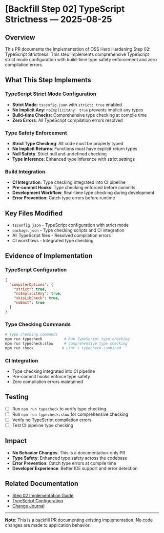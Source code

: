 # [Backfill Step 02] TypeScript Strictness — 2025-08-25

## Overview

This PR documents the implementation of OSS Hero Hardening Step 02: TypeScript Strictness. This step implements comprehensive TypeScript strict mode configuration with build-time type safety enforcement and zero compilation errors.

## What This Step Implements

### TypeScript Strict Mode Configuration
- **Strict Mode**: `tsconfig.json` with `strict: true` enabled
- **No Implicit Any**: `noImplicitAny: true` prevents implicit any types
- **Build-time Checks**: Comprehensive type checking at compile time
- **Zero Errors**: All TypeScript compilation errors resolved

### Type Safety Enforcement
- **Strict Type Checking**: All code must be properly typed
- **No Implicit Returns**: Functions must have explicit return types
- **Null Safety**: Strict null and undefined checking
- **Type Inference**: Enhanced type inference with strict settings

### Build Integration
- **CI Integration**: Type checking integrated into CI pipeline
- **Pre-commit Hooks**: Type checking enforced before commits
- **Development Workflow**: Real-time type checking during development
- **Error Prevention**: Catch type errors before runtime

## Key Files Modified

- `tsconfig.json` - TypeScript configuration with strict mode
- `package.json` - Type checking scripts and CI integration
- All TypeScript files - Resolved compilation errors
- CI workflows - Integrated type checking

## Evidence of Implementation

### TypeScript Configuration
```json
{
  "compilerOptions": {
    "strict": true,
    "noImplicitAny": true,
    "skipLibCheck": true,
    "noEmit": true
  }
}
```

### Type Checking Commands
```bash
# Type checking commands
npm run typecheck          # Run TypeScript type checking
npm run typecheck:slow     # Comprehensive type checking
npm run check             # Lint + typecheck combined
```

### CI Integration
- Type checking integrated into CI pipeline
- Pre-commit hooks enforce type safety
- Zero compilation errors maintained

## Testing

- [ ] Run `npm run typecheck` to verify type checking
- [ ] Run `npm run typecheck:slow` for comprehensive checking
- [ ] Verify no TypeScript compilation errors
- [ ] Test CI pipeline type checking

## Impact

- **No Behavior Changes**: This is a documentation-only PR
- **Type Safety**: Enhanced type safety across the codebase
- **Error Prevention**: Catch type errors at compile time
- **Developer Experience**: Better IDE support and error detection

## Related Documentation

- [Step 02 Implementation Guide](../steps/STEP02.md)
- [TypeScript Configuration](../docs/typescript-config.md)
- [Change Journal](../CHANGE_JOURNAL.md)

---

**Note**: This is a backfill PR documenting existing implementation. No code changes are made to application behavior.
